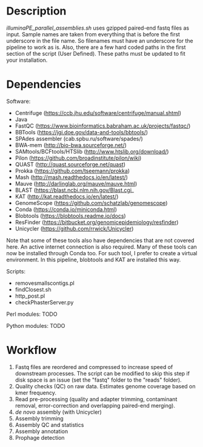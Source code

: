 # Description

*illuminaPE_parallel_assemblies.sh* uses gzipped paired-end fastq files as input. Sample names are taken from everything that is before the first underscore in the file name. So filenames must have an underscore for the pipeline to work as is. Also, there are a few hard coded paths in the first section of the script (User Defined). These paths must be updated to fit your installation.

# Dependencies

Software:
- Centrifuge (https://ccb.jhu.edu/software/centrifuge/manual.shtml)
- Java
- FastQC (https://www.bioinformatics.babraham.ac.uk/projects/fastqc/)
- BBTools (https://jgi.doe.gov/data-and-tools/bbtools/)
- SPAdes assembler (cab.spbu.ru/software/spades/)
- BWA-mem (http://bio-bwa.sourceforge.net/)
- SAMtools/BCFtools/HTSlib (http://www.htslib.org/download/)
- Pilon (https://github.com/broadinstitute/pilon/wiki)
- QUAST (http://quast.sourceforge.net/quast)
- Prokka (https://github.com/tseemann/prokka)
- Mash (http://mash.readthedocs.io/en/latest/)
- Mauve (http://darlinglab.org/mauve/mauve.html)
- BLAST (https://blast.ncbi.nlm.nih.gov/Blast.cgi_
- KAT (http://kat.readthedocs.io/en/latest/)
- GenomeScope (https://github.com/schatzlab/genomescope)
- Conda (https://conda.io/miniconda.html)
- Blobtools (https://blobtools.readme.io/docs)
- ResFinder (https://bitbucket.org/genomicepidemiology/resfinder)
- Unicycler (https://github.com/rrwick/Unicycler)

Note that some of these tools also have dependencies that are not covered here. An active internet connection is also required. Many of these tools can now be installed through Conda too. For such tool, I prefer to create a virtual environment. In this pipeline, blobtools and KAT are installed this way.

Scripts:
- removesmallscontigs.pl
- findClosest.sh
- http_post.pl
- checkPhasterServer.py

Perl modules:
TODO

Python modules:
TODO

# Workflow
1. Fastq files are reordered and compressed to increase speed of downstream processes. The script can be modified to skip this step if disk space is an issue (set the "fastq" folder to the "reads" folder).
2. Quality checks (QC) on raw data. Estimates genome coverage based on kmer frequency.
3. Read pre-processing (quality and adapter trimming, contaminant removal, error-correction and overlapping paired-end merging).
4. *de novo* assembly (with Unicycler)
5. Assembly trimming
6. Assembly QC and statistics
7. Assembly annotation
8. Prophage detection

